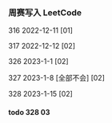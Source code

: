 ### 周赛写入 LeetCode

316 2022-12-11 [01]

317 2022-12-12 [02]

326 2023-1-1 [02]

327 2023-1-8 [全部不会] [02]

328 2023-1-15 [02]

#### todo 328 03
